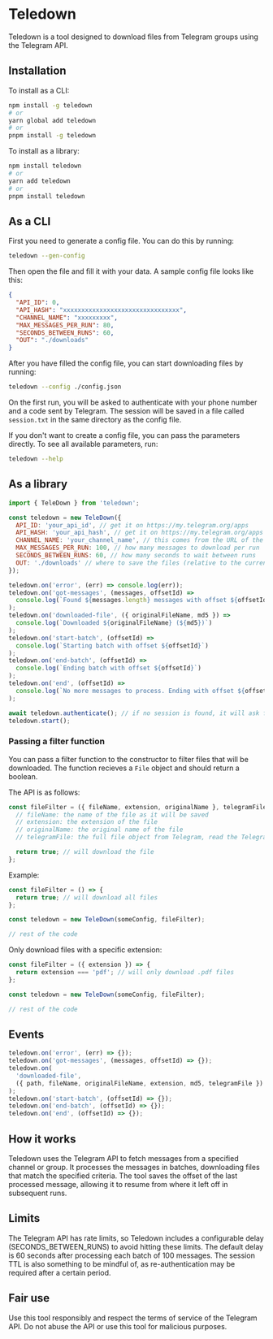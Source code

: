# Teledown

Teledown is a tool designed to download files from Telegram groups using the
Telegram API.

## Installation

To install as a CLI:

```bash
npm install -g teledown
# or
yarn global add teledown
# or
pnpm install -g teledown
```

To install as a library:

```bash
npm install teledown
# or
yarn add teledown
# or
pnpm install teledown
```

## As a CLI

First you need to generate a config file. You can do this by running:

```bash
teledown --gen-config
```

Then open the file and fill it with your data. A sample config file looks like
this:

```json
{
  "API_ID": 0,
  "API_HASH": "xxxxxxxxxxxxxxxxxxxxxxxxxxxxxxxx",
  "CHANNEL_NAME": "xxxxxxxxx",
  "MAX_MESSAGES_PER_RUN": 80,
  "SECONDS_BETWEEN_RUNS": 60,
  "OUT": "./downloads"
}
```

After you have filled the config file, you can start downloading files by
running:

```bash
teledown --config ./config.json
```

On the first run, you will be asked to authenticate with your phone number and a
code sent by Telegram. The session will be saved in a file called `session.txt`
in the same directory as the config file.

If you don't want to create a config file, you can pass the parameters directly.
To see all available parameters, run:

```bash
teledown --help
```

## As a library

```javascript
import { TeleDown } from 'teledown';

const teledown = new TeleDown({
  API_ID: 'your_api_id', // get it on https://my.telegram.org/apps
  API_HASH: 'your_api_hash', // get it on https://my.telegram.org/apps
  CHANNEL_NAME: 'your_channel_name', // this comes from the URL of the channel (https://t.me/your_channel_name)
  MAX_MESSAGES_PER_RUN: 100, // how many messages to download per run
  SECONDS_BETWEEN_RUNS: 60, // how many seconds to wait between runs
  OUT: './downloads' // where to save the files (relative to the current directory)
});

teledown.on('error', (err) => console.log(err));
teledown.on('got-messages', (messages, offsetId) =>
  console.log(`Found ${messages.length} messages with offset ${offsetId}`)
);
teledown.on('downloaded-file', ({ originalFileName, md5 }) =>
  console.log(`Downloaded ${originalFileName} (${md5})`)
);
teledown.on('start-batch', (offsetId) =>
  console.log(`Starting batch with offset ${offsetId}`)
);
teledown.on('end-batch', (offsetId) =>
  console.log(`Ending batch with offset ${offsetId}`)
);
teledown.on('end', (offsetId) =>
  console.log(`No more messages to process. Ending with offset ${offsetId}`)
);

await teledown.authenticate(); // if no session is found, it will ask for the phone number and the code sent by Telegram
teledown.start();
```

### Passing a filter function

You can pass a filter function to the constructor to filter files that will be
downloaded. The function recieves a `File` object and should return a boolean.

The API is as follows:

```javascript
const fileFilter = ({ fileName, extension, originalName }, telegramFile) => {
  // fileName: the name of the file as it will be saved
  // extension: the extension of the file
  // originalName: the original name of the file
  // telegramFile: the full file object from Telegram, read the Telegram API docs for more info

  return true; // will download the file
};
```

Example:

```javascript
const fileFilter = () => {
  return true; // will download all files
};

const teledown = new TeleDown(someConfig, fileFilter);

// rest of the code
```

Only download files with a specific extension:

```javascript
const fileFilter = ({ extension }) => {
  return extension === 'pdf'; // will only download .pdf files
};

const teledown = new TeleDown(someConfig, fileFilter);

// rest of the code
```

## Events

```javascript
teledown.on('error', (err) => {});
teledown.on('got-messages', (messages, offsetId) => {});
teledown.on(
  'downloaded-file',
  ({ path, fileName, originalFileName, extension, md5, telegramFile }) => {}
);
teledown.on('start-batch', (offsetId) => {});
teledown.on('end-batch', (offsetId) => {});
teledown.on('end', (offsetId) => {});
```

## How it works

Teledown uses the Telegram API to fetch messages from a specified channel or
group. It processes the messages in batches, downloading files that match the
specified criteria. The tool saves the offset of the last processed message,
allowing it to resume from where it left off in subsequent runs.

## Limits

The Telegram API has rate limits, so Teledown includes a configurable delay
(SECONDS_BETWEEN_RUNS) to avoid hitting these limits. The default delay is 60
seconds after processing each batch of 100 messages. The session TTL is also
something to be mindful of, as re-authentication may be required after a certain
period.

## Fair use

Use this tool responsibly and respect the terms of service of the Telegram API.
Do not abuse the API or use this tool for malicious purposes.
